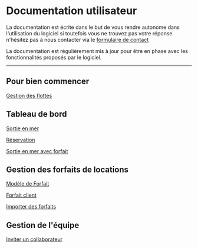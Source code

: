 # Documentation utilisateur

La documentation est écrite dans le but de vous rendre autonome dans l'utilisation du logiciel si toutefois
vous ne trouvez pas votre réponse n'hésitez pas à nous contacter 
via le [formulaire de contact]('contact-us')   

La documentation est régulièrement mis à jour pour être en phase avec les fonctionnalités proposés par le logiciel. 

---

## Pour bien commencer
[Gestion des flottes](/{{route}}/{{version}}/fleet)
## Tableau de bord
[Sortie en mer](/{{route}}/{{version}}/boat-trip)

[Réservation](/{{route}}/{{version}}/boat-trip)

[Sortie en mer avec forfait](/{{route}}/{{version}}/rental-boat-trip)
## Gestion des forfaits de locations
[Modèle de Forfait](/{{route}}/{{version}}/rental-package)

[Forfait client](/{{route}}/{{version}}/sailor-rental-package)

[Importer des forfaits](/{{route}}/{{version}}/import-sailor-rental-package)

## Gestion de l'équipe
[Inviter un collaborateur](/{{route}}/{{version}}/team)
